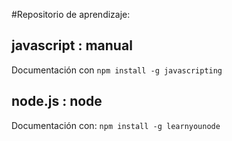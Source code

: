 #Repositorio de aprendizaje:

## javascript : manual

Documentación con `npm install -g javascripting`

## node.js : node

Documentación con: `npm install -g learnyounode`

